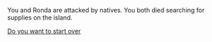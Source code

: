 You and Ronda are attacked by natives. You both died searching for supplies on the island. 

[Do you want to start over](../README.md)